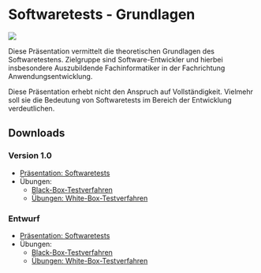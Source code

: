 # Softwaretests - Grundlagen

![](https://github.com/mflingelli/Softwaretests-Grundlagen/actions/workflows/workflow.yml/badge.svg)

Diese Präsentation vermittelt die theoretischen Grundlagen des Softwaretestens. Zielgruppe sind Software-Entwickler und hierbei insbesondere Auszubildende Fachinformatiker in der Fachrichtung Anwendungsentwicklung.

Diese Präsentation erhebt nicht den Anspruch auf Vollständigkeit. Vielmehr soll sie die Bedeutung von Softwaretests im Bereich der Entwicklung verdeutlichen.

## Downloads

### Version 1.0

* [Präsentation: Softwaretests](https://github.com/mflingelli/Softwaretests-Grundlagen/releases/download/v1.0/Softwaretests.pdf)
* Übungen:
    * [Black-Box-Testverfahren](https://github.com/mflingelli/Softwaretests-Grundlagen/releases/download/v1.0/BlackBoxTestverfahren.pdf)
    * [Übungen: White-Box-Testverfahren](https://github.com/mflingelli/Softwaretests-Grundlagen/releases/download/v1.0/WhiteBoxTestverfahren.pdf)


### Entwurf

* [Präsentation: Softwaretests](https://github.com/mflingelli/Softwaretests-Grundlagen/releases/download/untagged-0ae86dc9b20e4017571c/Softwaretests.pdf)
* Übungen:
    * [Black-Box-Testverfahren](https://github.com/mflingelli/Softwaretests-Grundlagen/releases/download/untagged-0ae86dc9b20e4017571c/BlackBoxTestverfahren.pdf)
    * [Übungen: White-Box-Testverfahren](https://github.com/mflingelli/Softwaretests-Grundlagen/releases/download/untagged-0ae86dc9b20e4017571c/WhiteBoxTestverfahren.pdf)
